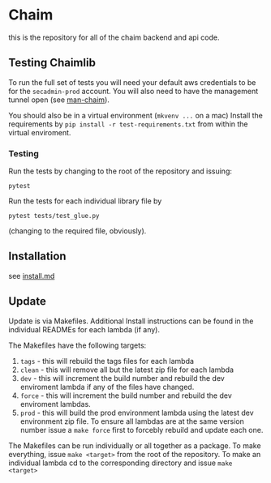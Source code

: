 # Chaim
this is the repository for all of the chaim backend and api code.

## Testing Chaimlib
To run the full set of tests you will need your default aws credentials to be
for the `secadmin-prod` account.  You will also need to have the management
tunnel open (see [man-chaim](https://github.com/ConnectedHomes/man-chaim)).

You should also be in a virtual environment (`mkvenv ...` on a mac)
Install the requirements by `pip install -r test-requirements.txt` from within
the virtual enviroment.

### Testing
Run the tests by changing to the root of the repository and issuing:
```
pytest
```

Run the tests for each individual library file by
```
pytest tests/test_glue.py
```
(changing to the required file, obviously).

## Installation

see [install.md](install.md)

## Update

Update is via Makefiles. Additional Install instructions can be found
in the individual READMEs for each lambda (if any).

The Makefiles have the following targets:
1. `tags` - this will rebuild the tags files for each lambda
1. `clean` - this will remove all but the latest zip file for each lambda
1. `dev` - this will increment the build number and rebuild the dev enviroment
         lambda if any of the files have changed.
1. `force` - this will increment the build number and rebuild the dev enviroment
   lambdas.
1. `prod` - this will build the prod environment lambda using the latest dev
   environment zip file. To ensure all lambdas are at the same version number
   issue a `make force` first to forcebly rebuild and update each one.

The Makefiles can be run individually or all together as a package.  To make
everything, issue `make <target>` from the root of the repository.  To make an
individual lambda cd to the corresponding directory and issue `make <target>`
